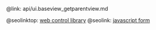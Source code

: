 @link: api/ui.baseview_getparentview.md

@seolinktop: [web control library](https://webix.com)
@seolink: [javascript form](https://webix.com/widget/form/)